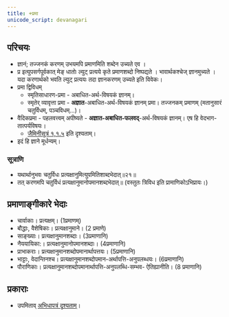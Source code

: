 ```yaml
---
title: +प्रमा
unicode_script: devanagari
---
```


## परिचयः
- ज्ञानं; तज्जनकं करणम् उभयमपि प्रमाणमिति शब्देन उच्यते एव । 
- प्र इत्युपसर्गपूर्वकात् मेङ् धातोः ल्युट् प्रत्यये कृते प्रमाणशब्दो निष्पद्यते । भावार्थकश्चेज् ज्ञानमुच्यते । यदा करणार्थको भवति ल्युट् प्रत्ययः तदा ज्ञानकरणम् उच्यते इति विवेकः। 
- प्रमा द्विविधम्
  - स्मृतिसाधारण-प्रमा - अबाधित-अर्थ-विषयकं ज्ञानम्।
  - स्मृतेर् व्यावृत्ता प्रमा - **अज्ञात**-अबाधित-अर्थ-विषयकं ज्ञानम् प्रमा। तज्जनकम् प्रमाणम् (मतानुसारं चतुर्विधम्, पञ्चविधम्…)।
- वैदिकप्रमा - पहलवत्त्वम् अपीष्यते - **अज्ञात-अबाधित-फलवद्**-अर्थ-विषयकं ज्ञानम्। एष हि वेदभाग-तात्पर्यविषयः। 
  - [जैमिनीसूत्रं १,१.५](../../mImAMsA/pUrvA/sUtrANi/) इति दृश्यताम्। 
- इदं हि ज्ञाने मूर्धन्यम्।

### सूत्राणि
- यथार्थानुभवः चतुर्विधः प्रत्यक्षानुमित्युपमितिशाब्दभेदात्॥२१॥  
- तत् करणमपि चतुर्विधं प्रत्यक्षानुमानोपमानशब्दभेदात्॥ (वस्तुतः त्रिविध इति प्रामाणिकोऽभिप्रायः।)

## प्रमाणाङ्गीकारे भेदाः
- चार्वाकाः। प्रत्यक्षम्। (1प्रमाणम्)
- बौद्धाः, वैशेषिकाः। प्रत्यक्षानुमाने। (2 प्रमाणे)
- साङ्ख्याः। प्रत्यक्षानुमानशब्दाः। (3प्रमाणानि)
- नैययायिका:। प्रत्यक्षानुमानोपमानशब्दाः। (4प्रमाणानि)
- प्राभाकराः। प्रत्यक्षानुमानशब्दोपमानार्थापत्तयः। (5प्रमाणानि)
- भाट्टाः, वेदान्तिनश्च। प्रत्यक्षानुमानशब्दोपमान-अर्थापत्ति-अनुपलब्धयः। (6प्रमाणानि)
- पौराणिकाः। प्रत्यक्षानुमानशब्दोपमानार्थापत्ति-अनुपलब्धि-सम्भव- ऐतिह्यानीति। (8 प्रमाणानि)

## प्रकाराः
- उपमिताव् [अभिधापत्रं दृश्यताम्](../../sanskrit/vyAkaraNam/shabdabodhaH/00-arthAMshAH/abhidhA.md)।